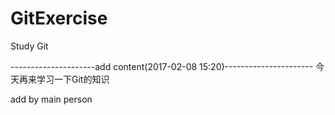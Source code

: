 # GitExercise
Study Git

---------------------add content(2017-02-08 15:20)----------------------
今天再来学习一下Git的知识


add by main person 
